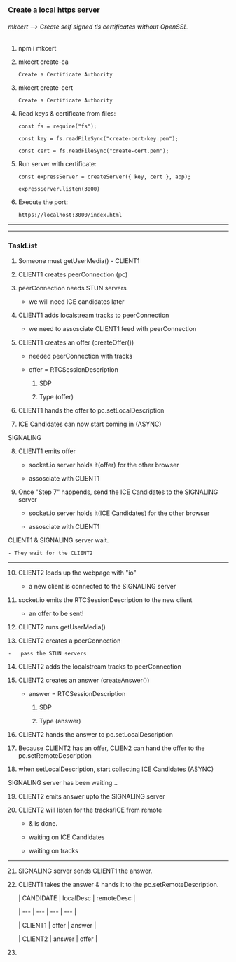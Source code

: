 ### Create a local https server

###### mkcert --> Create self signed tls certificates without OpenSSL.

1.  npm i mkcert

2.  mkcert create-ca

        Create a Certificate Authority
    
3.  mkcert create-cert

        Create a Certificate Authority

4.  Read keys & certificate from files:

        const fs = require("fs");

        const key = fs.readFileSync("create-cert-key.pem");
       
        const cert = fs.readFileSync("create-cert.pem");

5.  Run server with certificate:

        const expressServer = createServer({ key, cert }, app);

        expressServer.listen(3000)

6.  Execute the port:

        https://localhost:3000/index.html

- - - -

- - - -


### TaskList

1.  Someone must getUserMedia() - CLIENT1

2.  CLIENT1 creates peerConnection (pc)

3.  peerConnection needs STUN servers

    -   we will need ICE candidates later

4.  CLIENT1 adds localstream tracks to peerConnection

    -   we need to assosciate CLIENT1 feed with peerConnection

5.  CLIENT1 creates an offer (createOffer())

    -   needed peerConnection with tracks

    -   offer = RTCSessionDescription

        1.  SDP

        2.  Type (offer) 

6.  CLIENT1 hands the offer to pc.setLocalDescription

7.  ICE Candidates can now start coming in (ASYNC)


SIGNALING

8.  CLIENT1 emits offer

    -   socket.io server holds it(offer) for the other browser

    -   assosciate with CLIENT1


9.  Once "Step 7" happends, send the ICE Candidates to the SIGNALING server 

    -   socket.io server holds it(ICE Candidates) for the other browser

    -   assosciate with CLIENT1


CLIENT1 & SIGNALING server wait.

    - They wait for the CLIENT2

- - - -

10. CLIENT2 loads up the webpage with "io"

    -   a new client is connected to the SIGNALING server

11. socket.io emits the RTCSessionDescription to the new client

    -   an offer to be sent!


12. CLIENT2 runs getUserMedia()

13.  CLIENT2 creates a peerConnection

    -   pass the STUN servers

14. CLIENT2 adds the localstream tracks to peerConnection

15. CLIENT2 creates an answer (createAnswer())

    -   answer = RTCSessionDescription 

        1.  SDP

        2.  Type (answer)

16.  CLIENT2 hands the answer to pc.setLocalDescription

17. Because CLIENT2 has an offer, CLIEN2 can hand the offer to the pc.setRemoteDescription

18. when setLocalDescription, start collecting ICE Candidates (ASYNC)


SIGNALING server has been waiting...

19. CLIENT2 emits answer upto the SIGNALING server

20. CLIENT2 will listen for the tracks/ICE from remote

    -   & is done.

    -   waiting on ICE Candidates

    -   waiting on tracks

- - - -

21. SIGNALING server sends CLIENT1 the answer.

22. CLIENT1 takes the answer & hands it to the pc.setRemoteDescription.


    | CANDIDATE | localDesc | remoteDesc |

    | --- | --- | --- | --- |

    | CLIENT1 | offer | answer |

    | CLIENT2 | answer | offer |


23. 